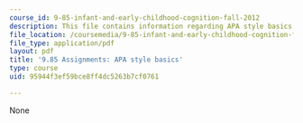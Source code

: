 ```yaml
---
course_id: 9-85-infant-and-early-childhood-cognition-fall-2012
description: This file contains information regarding APA style basics.
file_location: /coursemedia/9-85-infant-and-early-childhood-cognition-fall-2012/95944f3ef59bce8ff4dc5263b7cf0761_MIT9_85F12_apa.pdf
file_type: application/pdf
layout: pdf
title: '9.85 Assignments: APA style basics'
type: course
uid: 95944f3ef59bce8ff4dc5263b7cf0761

---
```

None